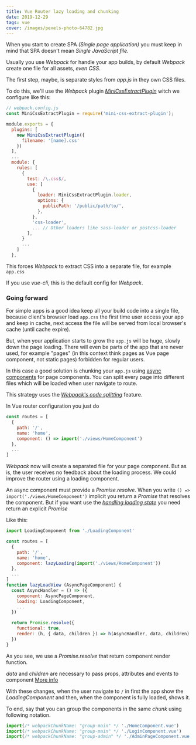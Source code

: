 ```yaml
---
title: Vue Router lazy loading and chunking
date: 2019-12-29
tags: vue
cover: /images/pexels-photo-64782.jpg
---
```

When you start to create SPA _(Single page application)_ you must keep in mind that SPA doesn't mean _Single JavaScript file_.

Usually you use _Webpack_ for handle your app builds, by default _Webpack_ create one file for all assets, *even CSS*. 

The first step, maybe, is separate styles from _app.js_ in they own CSS files.

To do this, we'll use the _Webpack_ plugin _[MiniCssExtractPlugin](https://webpack.js.org/plugins/mini-css-extract-plugin/)_ witch we configure like this:

```js
// webpack.config.js
const MiniCssExtractPlugin = require('mini-css-extract-plugin');

module.exports = {
  plugins: [
    new MiniCssExtractPlugin({
      filename: '[name].css'
    })
  ],
  ...
  module: {
    rules: [
      {
        test: /\.css$/,
        use: [
          {
            loader: MiniCssExtractPlugin.loader,
            options: {
              publicPath: '/public/path/to/',
            },
          },
          'css-loader',
          ... // Other loaders like sass-loader or postcss-loader
        ],
      }
      ...
    ]
  },
```

This forces _Webpack_ to extract CSS into a separate file, for example `app.css`

If you use _vue-cli_, this is the default config for _Webpack_. 

### Going forward

For simple apps is a good idea keep all your build code into a single file, because client's browser load `app.css` the first time user access your app and keep in cache, next access the file will be served from local browser's cache (until cache expire).

But, when your application starts to grow the `app.js` will be huge, slowly down the page loading. There will even be parts of the app that are never used, for example "pages" (in this context think pages as Vue page component, not static pages) forbidden for regular users.

In this case a good solution is chunking your `app.js` using [async components](https://vuejs.org/v2/guide/components-dynamic-async.html) for page components. You can split every page into different files which will be loaded when user navigate to route.

This strategy uses the _[Webpack's code splitting](https://webpack.js.org/guides/code-splitting/)_ feature.

In Vue router configuration you just do 
```js
const routes = [
  {
    path: '/',
    name: 'home',
    component: () => import('./views/HomeComponent')
  },
  ...
]
```

_Webpack_ now will create a separated file for your page component. But as is, the user receives no feedback about the loading process. We could improve the router using a loading component. 

An async component must provide a _Promise.resolve_. When you write `() => import('./views/HomeComponent')` implicit you return a _Promise_ that resolves the component. But if you want use the _[handling loading state](https://vuejs.org/v2/guide/components-dynamic-async.html#Handling-Loading-State)_ you need return an explicit _Promise_

Like this:
```js
import LoadingComponent from './LoadingComponent'

const routes = [
  {
    path: '/',
    name: 'home',
    component: lazyLoading(import('./views/HomeComponent')) 
  },
  ...
]
function lazyLoadView (AsyncPageComponent) {
  const AsyncHandler = () => ({
    component: AsyncPageComponent,    
    loading: LoadingComponent,
    ...
  })

  return Promise.resolve({
    functional: true,
    render: (h, { data, children }) => h(AsyncHandler, data, children)
  })
}
```

As you see, we use a _Promise.resolve_ that return component render function.

_data_ and _children_ are necessary to pass props, attributes and events to component [More info](https://vuejs.org/v2/guide/render-function.html#Passing-Attributes-and-Events-to-Child-Elements-Components)

With these changes, when the user navigate to `/` in first the app show the _LoadingComponent_ and then, when the component is fully loaded, shows it.

To end, say that you can group the components in the same _chunk_ using following notation.

```js
import(/* webpackChunkName: "group-main" */ './HomeComponent.vue')
import(/* webpackChunkName: "group-main" */ './LoginComponent.vue')
import(/* webpackChunkName: "group-admin" */ './AdminPageComponent.vue')
```







